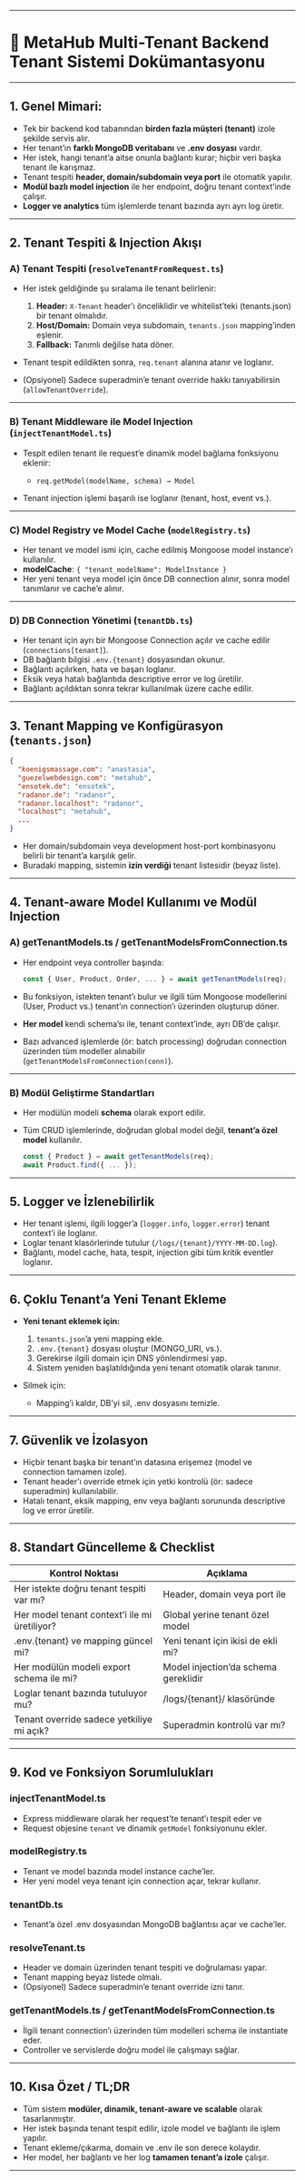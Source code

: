 
---

# 🚀 **MetaHub Multi-Tenant Backend Tenant Sistemi Dokümantasyonu**

---

## 1. **Genel Mimari:**

* Tek bir backend kod tabanından **birden fazla müşteri (tenant)** izole şekilde servis alır.
* Her tenant’ın **farklı MongoDB veritabanı** ve **.env dosyası** vardır.
* Her istek, hangi tenant’a aitse onunla bağlantı kurar; hiçbir veri başka tenant ile karışmaz.
* Tenant tespiti **header, domain/subdomain veya port** ile otomatik yapılır.
* **Modül bazlı model injection** ile her endpoint, doğru tenant context’inde çalışır.
* **Logger ve analytics** tüm işlemlerde tenant bazında ayrı ayrı log üretir.

---

## 2. **Tenant Tespiti & Injection Akışı**

### A) **Tenant Tespiti** (`resolveTenantFromRequest.ts`)

* Her istek geldiğinde şu sıralama ile tenant belirlenir:

  1. **Header:** `X-Tenant` header’ı önceliklidir ve whitelist’teki (tenants.json) bir tenant olmalıdır.
  2. **Host/Domain:** Domain veya subdomain, `tenants.json` mapping’inden eşlenir.
  3. **Fallback:** Tanımlı değilse hata döner.
* Tenant tespit edildikten sonra, `req.tenant` alanına atanır ve loglanır.
* (Opsiyonel) Sadece superadmin’e tenant override hakkı tanıyabilirsin (`allowTenantOverride`).

---

### B) **Tenant Middleware ile Model Injection** (`injectTenantModel.ts`)

* Tespit edilen tenant ile request’e dinamik model bağlama fonksiyonu eklenir:

  * `req.getModel(modelName, schema) → Model`
* Tenant injection işlemi başarılı ise loglanır (tenant, host, event vs.).

---

### C) **Model Registry ve Model Cache** (`modelRegistry.ts`)

* Her tenant ve model ismi için, cache edilmiş Mongoose model instance’ı kullanılır.
* **modelCache**: `{ "tenant_modelName": ModelInstance }`
* Her yeni tenant veya model için önce DB connection alınır, sonra model tanımlanır ve cache’e alınır.

---

### D) **DB Connection Yönetimi** (`tenantDb.ts`)

* Her tenant için ayrı bir Mongoose Connection açılır ve cache edilir (`connections[tenant]`).
* DB bağlantı bilgisi `.env.{tenant}` dosyasından okunur.
* Bağlantı açılırken, hata ve başarı loglanır.
* Eksik veya hatalı bağlantıda descriptive error ve log üretilir.
* Bağlantı açıldıktan sonra tekrar kullanılmak üzere cache edilir.

---

## 3. **Tenant Mapping ve Konfigürasyon** (`tenants.json`)

```json
{
  "koenigsmassage.com": "anastasia",
  "guezelwebdesign.com": "metahub",
  "ensotek.de": "ensotek",
  "radanor.de": "radanor",
  "radanor.localhost": "radanor",
  "localhost": "metahub",
  ...
}
```

* Her domain/subdomain veya development host-port kombinasyonu belirli bir tenant’a karşılık gelir.
* Buradaki mapping, sistemin **izin verdiği** tenant listesidir (beyaz liste).

---

## 4. **Tenant-aware Model Kullanımı ve Modül Injection**

### A) **getTenantModels.ts / getTenantModelsFromConnection.ts**

* Her endpoint veya controller başında:

  ```js
  const { User, Product, Order, ... } = await getTenantModels(req);
  ```
* Bu fonksiyon, istekten tenant’ı bulur ve ilgili tüm Mongoose modellerini (User, Product vs.) tenant’ın connection’ı üzerinden oluşturup döner.
* **Her model** kendi schema’sı ile, tenant context’inde, ayrı DB’de çalışır.
* Bazı advanced işlemlerde (ör: batch processing) doğrudan connection üzerinden tüm modeller alınabilir (`getTenantModelsFromConnection(conn)`).

---

### B) **Modül Geliştirme Standartları**

* Her modülün modeli **schema** olarak export edilir.
* Tüm CRUD işlemlerinde, doğrudan global model değil, **tenant’a özel model** kullanılır.

  ```js
  const { Product } = await getTenantModels(req);
  await Product.find({ ... });
  ```

---

## 5. **Logger ve İzlenebilirlik**

* Her tenant işlemi, ilgili logger’a (`logger.info`, `logger.error`) tenant context’i ile loglanır.
* Loglar tenant klasörlerinde tutulur (`/logs/{tenant}/YYYY-MM-DD.log`).
* Bağlantı, model cache, hata, tespit, injection gibi tüm kritik eventler loglanır.

---

## 6. **Çoklu Tenant’a Yeni Tenant Ekleme**

* **Yeni tenant eklemek için:**

  1. `tenants.json`’a yeni mapping ekle.
  2. `.env.{tenant}` dosyası oluştur (MONGO\_URI, vs.).
  3. Gerekirse ilgili domain için DNS yönlendirmesi yap.
  4. Sistem yeniden başlatıldığında yeni tenant otomatik olarak tanınır.
* Silmek için:

  * Mapping’i kaldır, DB’yi sil, .env dosyasını temizle.

---

## 7. **Güvenlik ve İzolasyon**

* Hiçbir tenant başka bir tenant’ın datasına erişemez (model ve connection tamamen izole).
* Tenant header’ı override etmek için yetki kontrolü (ör: sadece superadmin) kullanılabilir.
* Hatalı tenant, eksik mapping, env veya bağlantı sorununda descriptive log ve error üretilir.

---

## 8. **Standart Güncelleme & Checklist**

| Kontrol Noktası                               | Açıklama                             |
| --------------------------------------------- | ------------------------------------ |
| Her istekte doğru tenant tespiti var mı?      | Header, domain veya port ile         |
| Her model tenant context’i ile mi üretiliyor? | Global yerine tenant özel model      |
| .env.{tenant} ve mapping güncel mi?           | Yeni tenant için ikisi de ekli mi?   |
| Her modülün modeli export schema ile mi?      | Model injection’da schema gereklidir |
| Loglar tenant bazında tutuluyor mu?           | /logs/{tenant}/ klasöründe           |
| Tenant override sadece yetkiliye mi açık?     | Superadmin kontrolü var mı?          |

---

## 9. **Kod ve Fonksiyon Sorumlulukları**

### **injectTenantModel.ts**

* Express middleware olarak her request’te tenant’ı tespit eder ve
* Request objesine `tenant` ve dinamik `getModel` fonksiyonunu ekler.

### **modelRegistry.ts**

* Tenant ve model bazında model instance cache’ler.
* Her yeni model veya tenant için connection açar, tekrar kullanır.

### **tenantDb.ts**

* Tenant’a özel .env dosyasından MongoDB bağlantısı açar ve cache’ler.

### **resolveTenant.ts**

* Header ve domain üzerinden tenant tespiti ve doğrulaması yapar.
* Tenant mapping beyaz listede olmalı.
* (Opsiyonel) Sadece superadmin’e tenant override izni tanır.

### **getTenantModels.ts / getTenantModelsFromConnection.ts**

* İlgili tenant connection’ı üzerinden tüm modelleri schema ile instantiate eder.
* Controller ve servislerde doğru model ile çalışmayı sağlar.

---

## 10. **Kısa Özet / TL;DR**

* Tüm sistem **modüler, dinamik, tenant-aware ve scalable** olarak tasarlanmıştır.
* Her istek başında tenant tespit edilir, izole model ve bağlantı ile işlem yapılır.
* Tenant ekleme/çıkarma, domain ve .env ile son derece kolaydır.
* Her model, her bağlantı ve her log **tamamen tenant’a izole** çalışır.

---
